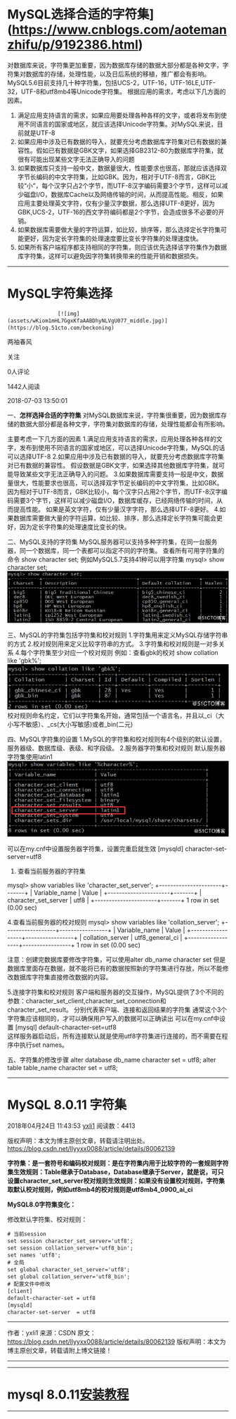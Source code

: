 #  MySQL选择合适的字符集](https://www.cnblogs.com/aotemanzhifu/p/9192386.html)



对数据库来说，字符集更加重要，因为数据库存储的数据大部分都是各种文字，字符集对数据库的存储，处理性能，以及日后系统的移植，推广都会有影响。 
 MySQL5.6目前支持几十种字符集，包括UCS-2，UTF-16，UTF-16LE,UTF-32，UTF-8和utf8mb4等Unicode字符集。 
 根据应用的需求，考虑以下几方面的因素。

1. 满足应用支持语言的需求，如果应用要处理各种各样的文字，或者将发布到使用不同语言的国家或地区，就应该选择Unicode字符集。对MySQL来说，目前就是UTF-8
2. 如果应用中涉及已有数据的导入，就要充分考虑数据库字符集对已有数据的兼容性。假如已有数据是GBK文字，如果选择GB2312-80为数据库字符集，就很有可能出现某些文字无法正确导入的问题
3. 如果数据库只支持一般中文，数据量很大，性能要求也很高，那就应该选择双字节长编码的中文字符集，比如GBK。因为，相对于UTF-8而言，GBK比较“小”，每个汉字只占2个字节，而UTF-8汉字编码需要3个字节，这样可以减少磁盘I/O，数据库Cache以及网络传输的时间，从而提高性能。相反，如果应用主要处理英文字符，仅有少量汉字数据，那么选择UTF-8更好，因为GBK,UCS-2，UTF-16的西文字符编码都是2个字节，会造成很多不必要的开销。
4. 如果数据库需要做大量的字符运算，如比较，排序等，那么选择定长字符集可能更好，因为定长字符集的处理速度要比变长字符集的处理速度快。
5. 如果所有客户端程序都支持相同的字符集，则应该优先选择该字符集作为数据库字符集，这样可以避免因字符集转换带来的性能开销和数据损失。





---



# 	MySQL字符集选择

 					[![img](assets/wKiom1mHL7GgxKfaAABDhyNLVgU077_middle.jpg)](https://blog.51cto.com/beckoning) 				

两袖春风

关注

0人评论



1442人阅读

2018-07-03 13:50:01



一、**怎样选择合适的字符集**
对MySQL数据库来说，字符集很重要，因为数据库存储的数据大部分都是各种文字，字符集对数据库的存储，处理性能都会有所影响。

主要考虑一下几方面的因素 
1.满足应用支持语言的需求，应用处理各种各样的文字，发布到使用不同语言的国家或地区，可以选择Unicode字符集，MySQL的话可以选择UTF-8 
2.如果应用中涉及已有数据的导入，就要充分考虑数据库字符集对已有数据的兼容性。
假设数据是GBK文字，如果选择其他数据库字符集，就可能导致某些文字无法正确导入的问题。 
3.如果数据库需要支持一般是中文，数据量很大，性能要求也很高，可以选择双字节定长编码的中文字符集，比如GBK。 
因为相对于UTF-8而言，GBK比较小，每个汉字只占用2个字节，而UTF-8汉字编码需要3个字节，这样可以减少磁盘I/O，数据库缓存，已经网络传输的时间，从而提高性能。 
如果是英文字符，仅有少量汉字字符，那么选择UTF-8更好。 
4.如果数据库需要做大量的字符运算，如比较、排序，那么选择定长字符集可能会更好，因为定长字符集的处理速度比变长的快。

二、MySQL支持的字符集 
MySQL服务器可以支持多种字符集，在同一台服务器，同一个数据库，同一个表都可以指定不同的字符集。 
查看所有可用字符集的命令 show character set; 
例如MySQL5.7支持41种可以用字符集
mysql> show character set;
![MySQL字符集选择](assets/fe583fa7ae7ec4611def7095589bbc9f.png)

三、MySQL的字符集包括字符集和校对规则
1.字符集用来定义MySQL存储字符串的方式
2.校对规则用来定义比较字符串的方式。
3.字符集和校对规则是一对多关系
4.每个字符集至少对应一个校对规则
例如：查看gbk的校对
show collation like 'gbk%';
![MySQL字符集选择](assets/a3a9b8dd35222a4cd4af6aa798afcd03.png)
校对规则命名约定，它们以字符集名开始，通常包括一个语言名，并且以_ci（大小写不敏感）、_cs(大小写敏感)或者_bin(二元)

四、MySQL字符集的设置
1.MySQL的字符集和校对规则有4个级别的默认设置，服务器级、数据库级、表级、和字段级。
2.服务器字符集和校对规则
默认服务器字符集使用latin1
![MySQL字符集选择](assets/63b6a848bd2ff3ebb09d908e6aa8ee6e.png)

可以在my.cnf中设置服务器字符集，设置完重启就生效
[mysqld]
character-set-server=utf8 

1. 查看当前服务器的字符集

mysql> show variables like 'character_set_server';
+----------------------+-------+
| Variable_name | Value |
+----------------------+-------+
| character_set_server | utf8 |
+----------------------+-------+
1 row in set (0.00 sec)

4.查看当前服务器的校对规则
mysql> show variables like 'collation_server';
+------------------+-----------------+
| Variable_name | Value |
+------------------+-----------------+
| collation_server | utf8_general_ci |
+------------------+-----------------+
1 row in set (0.00 sec)

注意：创建完数据库要修改字符集，可以使用alter db_name character set 
但是数据库里面存在数据，就不能将已有的数据按照新的字符集进行存放，所以不能修改数据库字符集直接修改数据的内容。

5.连接字符集和校对规则
客户端和服务器的交互操作，MySQL提供了3个不同的参数：character_set_client,character_set_connection和character_set_result。
分别代表客户端、连接和返回结果的字符集
通常这个3个字符集应该相同的，才可以确保用户写入的数据可以正确读出
可以在my.cnf中设置
[mysql]
default-character-set=utf8    
这样服务器启动后，所有连接默认就是使用utf8字符集进行连接的，而不需要在程序中执行set names。

五、字符集的修改步骤
alter database db_name character set = utf8; 
alter table table_name character set = utf8;





---



# MySQL 8.0.11 字符集

   2018年04月24日 11:43:53           [yxli1](https://me.csdn.net/llyyxx0088)           阅读数：4413                                                                  

 版权声明：本文为博主原创文章，转载请注明出处。          https://blog.csdn.net/llyyxx0088/article/details/80062139        

​             **字符集：是一套符号和编码校对规则：是在字符集内用于比较字符的一套规则字符集生效规则：Table继承于Database，Database继承于Server，就是说，可只设置character_set_server校对规则生效规则：如果没有设置校对规则，字符集取默认校对规则，例如utf8mb4的校对规则是utf8mb4_0900_ai_ci**

**MySQL8.0字符集变化：**

修改默认字符集、校对规则：

    # 当前session
    set session character_set_server='utf8';
    set session collation_server='utf8_bin';
    set names 'utf8';
    # 全局
    set global character_set_server='utf8';
    set global collation_server='utf8_bin';
    # 配置文件中修改
    [client]
    default-character-set = utf8
    [mysqld]
    character-set-server  = utf8
---------------------
作者：yxli1 
来源：CSDN 
原文：https://blog.csdn.net/llyyxx0088/article/details/80062139 
版权声明：本文为博主原创文章，转载请附上博文链接！

---

---

# mysql 8.0.11[安装教程](https://blog.csdn.net/sky_jiangcheng/article/details/80722517)





---


